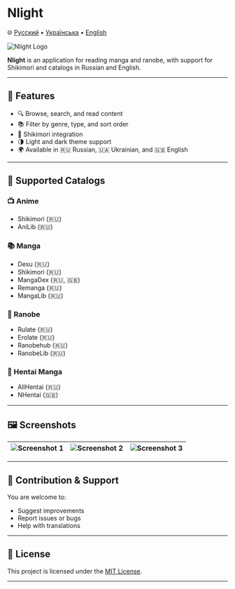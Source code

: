 # Nlight

🌐 [Русский](.github/readme/README_ru.md) • [Українська](.github/readme/README_uk.md) • [English](.github/readme/README_en.md)

![Nlight Logo](https://github.com/brandonzorn/Nlight/assets/68778953/2e2d3ed8-eef6-4b44-a824-7d38c7a78ea9)

**Nlight** is an application for reading manga and ranobe, with support for Shikimori and catalogs in Russian and English.

---

## 🚀 Features

* 🔍 Browse, search, and read content
* 📚 Filter by genre, type, and sort order
* 🧩 Shikimori integration
* 🌗 Light and dark theme support
* 🌍 Available in 🇷🇺 Russian, 🇺🇦 Ukrainian, and 🇬🇧 English

---

## 📖 Supported Catalogs

### 📺 Anime

* Shikimori (🇷🇺)
* AniLib (🇷🇺)

### 📚 Manga

* Desu (🇷🇺)
* Shikimori (🇷🇺)
* MangaDex (🇷🇺, 🇬🇧)
* Remanga (🇷🇺)
* MangaLib (🇷🇺)

### 📘 Ranobe

* Rulate (🇷🇺)
* Erolate (🇷🇺)
* Ranobehub (🇷🇺)
* RanobeLib (🇷🇺)

### 🔞 Hentai Manga

* AllHentai (🇷🇺)
* NHentai (🇬🇧)

---

## 🖼️ Screenshots

| ![Screenshot 1](https://github.com/brandonzorn/Nlight/assets/68778953/f714165d-5df6-4b38-89a6-02d940172469) | ![Screenshot 2](https://github.com/brandonzorn/Nlight/assets/68778953/1da43e9a-52af-402d-8f30-189f31a31ba2) | ![Screenshot 3](https://github.com/brandonzorn/Nlight/assets/68778953/168f00a3-4174-41ba-8773-4548ef7ced9b) |
| :---------------------------------------------------------------------------------------------------------: | :---------------------------------------------------------------------------------------------------------: | :---------------------------------------------------------------------------------------------------------: |

---

## 🧩 Contribution & Support

You are welcome to:

* Suggest improvements
* Report issues or bugs
* Help with translations

---

## 📄 License

This project is licensed under the [MIT License](LICENSE).

---